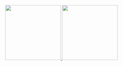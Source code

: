 <div>
  <a href="https://github.com/joaovictorvns">
  <img height="177em" src="https://github-readme-stats.vercel.app/api?username=joaovictorvns&border_radius=10&title_color=0099ff&text_color=cceeff&ring_color=cceeff&show_icons=true&bg_color=45,000000,001a33&include_all_commits=true&count_private=true&hide_border=true&custom_title=João%20Victor%20Santos's%20GitHub%20stats"/>
  <img height="177em" src="https://github-readme-stats.vercel.app/api/top-langs/?username=joaovictorvns&border_radius=8&title_color=0099ff&text_color=cceeff&bg_color=45,001a33,000000&hide_border=true"/>
  <a/>
</div>

<!--
https://github.com/anuraghazra/github-readme-stats#gh-dark-mode-only
https://www.youtube.com/watch?v=TsaLQAetPLU&list=WL&index=7&ab_channel=RafaellaBallerini
### Hi there 👋

**joaovictorvns/joaovictorvns** is a ✨ _special_ ✨ repository because its `README.md` (this file) appears on your GitHub profile.

Here are some ideas to get you started:

- 🔭 I’m currently working on ...
- 🌱 I’m currently learning ...
- 👯 I’m looking to collaborate on ...
- 🤔 I’m looking for help with ...
- 💬 Ask me about ...
- 📫 How to reach me: ...
- 😄 Pronouns: ...
- ⚡ Fun fact: ...
-->
